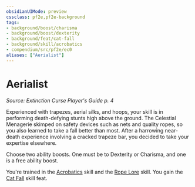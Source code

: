 ```yaml
---
obsidianUIMode: preview
cssclass: pf2e,pf2e-background
tags:
- background/boost/charisma
- background/boost/dexterity
- background/feat/cat-fall
- background/skill/acrobatics
- compendium/src/pf2e/ec0
aliases: ["Aerialist"]
---
```

# Aerialist
*Source: Extinction Curse Player's Guide p. 4*  

Experienced with trapezes, aerial silks, and hoops, your skill is in performing death-defying stunts high above the ground. The Celestial Menagerie skimped on safety devices such as nets and quality ropes, so you also learned to take a fall better than most. After a harrowing near-death experience involving a cracked trapeze bar, you decided to take your expertise elsewhere.

Choose two ability boosts. One must be to Dexterity or Charisma, and one is a free ability boost.

You're trained in the [Acrobatics](../../skills.md#Acrobatics) skill and the [Rope Lore](../../skills.md#Lore) skill. You gain the [Cat Fall](../../feats/cat-fall.md) skill feat.